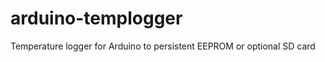 arduino-templogger
==================

Temperature logger for Arduino to persistent EEPROM or optional SD card
